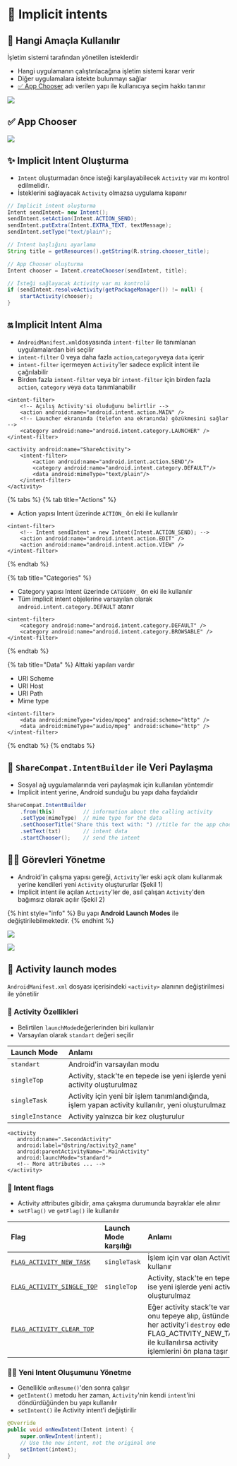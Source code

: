 # 🏹 Implicit intents

## 🎯 Hangi Amaçla Kullanılır

İşletim sistemi tarafından yönetilen isteklerdir

* Hangi uygulamanın çalıştırılacağına işletim sistemi karar verir
* Diğer uygulamalara istekte bulunmayı sağlar
* [✅ App Chooser](implicit-intents.md#app-chooser) adı verilen yapı ile kullanıcıya seçim hakkı tanınır

![](../.gitbook/assets/image%20%286%29.png)

## ✅ App Chooser

![](../.gitbook/assets/image%20%2815%29.png)

## 

## ✨ Implicit Intent Oluşturma

* `Intent` oluşturmadan önce isteği karşılayabilecek `Activity` var mı kontrol edilmelidir.
* İsteklerini sağlayacak `Activity` olmazsa uygulama kapanır

```java
// Implicit intent oluşturma
Intent sendIntent= new Intent();
sendIntent.setAction(Intent.ACTION_SEND);
sendIntent.putExtra(Intent.EXTRA_TEXT, textMessage);
sendIntent.setType("text/plain");

// Intent başlığını ayarlama
String title = getResources().getString(R.string.chooser_title);

// App Chooser oluşturma
Intent chooser = Intent.createChooser(sendIntent, title);

// İsteği sağlayacak Activity var mı kontrolü
if (sendIntent.resolveActivity(getPackageManager()) != null) {
    startActivity(chooser);
}
```

## 🔛 Implicit Intent Alma

* `AndroidManifest.xml`dosyasında `intent-filter` ile tanımlanan uygulamalardan biri seçilir
* `intent-filter` 0 veya daha fazla `action`,`category`veya `data` içerir
* `intent-filter` içermeyen `Activity`'ler sadece explicit intent ile çağrılabilir
* Birden fazla `intent-filter` veya bir `intent-filter` için birden fazla `action`, `category` veya `data` tanımlanabilir

```markup
<intent-filter>
    <!-- Açılış Activity'si oluduğunu belirtlir -->
    <action android:name="android.intent.action.MAIN" />
    <!-- Launcher ekranında (telefon ana ekranında) gözükmesini sağlar -->
    <category android:name="android.intent.category.LAUNCHER" />
</intent-filter>
```

```markup
<activity android:name="ShareActivity">
    <intent-filter>
        <action android:name="android.intent.action.SEND"/>
        <category android:name="android.intent.category.DEFAULT"/>
        <data android:mimeType="text/plain"/>
    </intent-filter>
</activity>
```

{% tabs %}
{% tab title="Actions" %}
* Action yapısı Intent üzerinde `ACTION_` ön eki ile kullanılır

```markup
<intent-filter>
    <!-- Intent sendIntent = new Intent(Intent.ACTION_SEND); -->
    <action android:name="android.intent.action.EDIT" />
    <action android:name="android.intent.action.VIEW" />
</intent-filter>
```
{% endtab %}

{% tab title="Categories" %}
* Category yapısı Intent üzerinde `CATEGORY_` ön eki ile kullanılır
* Tüm implicit intent objelerine varsayılan olarak `android.intent.category.DEFAULT` atanır

```markup
<intent-filter>
    <category android:name="android.intent.category.DEFAULT" />
    <category android:name="android.intent.category.BROWSABLE" />
</intent-filter>
```
{% endtab %}

{% tab title="Data" %}
Alttaki yapıları vardır

* URI Scheme
* URI Host
* URI Path
* Mime type

```markup
<intent-filter>
    <data android:mimeType="video/mpeg" android:scheme="http" />
    <data android:mimeType="audio/mpeg" android:scheme="http" />
</intent-filter>
```
{% endtab %}
{% endtabs %}

## 🔀 `ShareCompat.IntentBuilder` ile Veri Paylaşma

* Sosyal ağ uygulamalarında veri paylaşmak için kullanılan yöntemdir
* Implicit intent yerine, Android sunduğu bu yapı daha faydalıdır

```java
ShareCompat.IntentBuilder
    .from(this)         // information about the calling activity
    .setType(mimeType)  // mime type for the data
    .setChooserTitle("Share this text with: ") //title for the app chooser
    .setText(txt)       // intent data
    .startChooser();    // send the intent
```

## 👨‍💼 Görevleri Yönetme

* Android'in çalışma yapısı gereği, `Activity`'ler eski açık olanı kullanmak yerine kendileri yeni `Activity` oluştururlar \(Şekil 1\)
* Implicit intent ile açılan `Activity`'ler de, asıl çalışan `Activity`'den bağımsız olarak açılır \(Şekil 2\)

{% hint style="info" %}
Bu yapı **Android Launch Modes** ile değiştirilebilmektedir.
{% endhint %}

![](../.gitbook/assets/image%20%284%29.png)

![](../.gitbook/assets/image.png)

## 🏁 Activity launch modes

`AndroidManifest.xml` dosyası içerisindeki `<activity>` alanının değiştirilmesi ile yönetilir

### 💠 Activity Özellikleri

* Belirtilen `launchMode`değerlerinden biri kullanılır
* Varsayılan olarak `standart` değeri seçilir

| Launch Mode | Anlamı |
| :--- | :--- |
| `standart` | Android'in varsayılan modu |
| `singleTop` | Activity, stack'te en tepede ise yeni işlerde yeni activity oluşturulmaz |
| `singleTask` | Activity için yeni bir işlem tanımlandığında, işlem yapan activity kullanılır, yeni oluşturulmaz |
| `singleInstance` | Activity yalnızca bir kez oluşturulur |

```markup
<activity
   android:name=".SecondActivity"
   android:label="@string/activity2_name"
   android:parentActivityName=".MainActivity"
   android:launchMode="standard">
   <!-- More attributes ... -->
</activity>
```

### 🏴 Intent flags

* Activity attributes gibidir, ama çakışma durumunda bayraklar ele alınır
* `setFlag()` ve `getFlag()` ile kullanılır

| Flag | Launch Mode karşılığı | Anlamı |
| :--- | :--- | :--- |
| [`FLAG_ACTIVITY_NEW_TASK`](https://developer.android.com/reference/android/content/Intent.html#FLAG_ACTIVITY_NEW_TASK) | `singleTask` | İşlem için var olan Activity'i kullanır |
| [`FLAG_ACTIVITY_SINGLE_TOP`](https://developer.android.com/reference/android/content/Intent.html#FLAG_ACTIVITY_SINGLE_TOP) | `singleTop` | Activity, stack'te en tepede ise yeni işlerde yeni activity oluşturulmaz |
| [`FLAG_ACTIVITY_CLEAR_TOP`](https://developer.android.com/reference/android/content/Intent.html#FLAG_ACTIVITY_CLEAR_TOP) |  | Eğer activity stack'te varsa, onu tepeye alıp, üstündeki her activity'i `destroy` eder. FLAG\_ACTIVITY\_NEW\_TASK ile kullanılırsa activity işlemlerini ön plana taşır |

### ‍👨‍💼 Yeni Intent Oluşumunu Yönetme

* Genellikle `onResume()`'den sonra çalışır
* `getIntent()` metodu her zaman, `Activity`'nin kendi `intent`'ini döndürdüğünden bu yapı kullanılır
* `setIntent()` ile Activity intent'i değiştirilir

```java
@Override 
public void onNewIntent(Intent intent) { 
    super.onNewIntent(intent); 
    // Use the new intent, not the original one
    setIntent(intent); 
}
```



